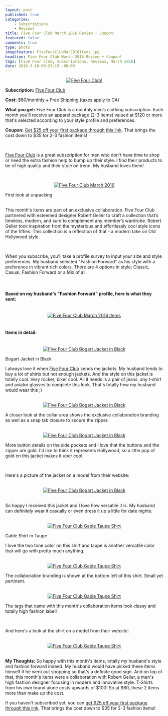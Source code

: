 ```yaml
---
layout: post
published: true
categories: 
    - Subscriptions
    - Reviews
title: Five Four Club March 2016 Review + Coupon!
featured: false
comments: true
type: photo
imagefeature: FiveFourClubMar2016Items.jpg
headline: Five Four Club March 2016 Review + Coupon!
tags: [Five Four Club, Subscriptions, Reviews, March 2016]
date: 2016-3-16 09:33:19 -08:00
---
```


<center><a href="https://www.fivefourclub.com/getstarted?referrer=RE731318" target="_blank">
<img src="/images/FiveFourClubMar2016Package.jpg" border="0" style="border:none;max-width:100%;" alt="Five Four Club!" />
</a></center>
<p><b>Subscription:</b> <a href="https://www.fivefourclub.com/getstarted?referrer=RE731318" target="_blank">Five Four Club</a></p>
<p><b>Cost:</b> $60/monthly + Free Shipping (taxes apply to CA)</p>
<p><b>What you get:</b> Five Four Club is a monthly men’s clothing subscription. Each month you'll receive an apparel package (2-3 items) valued at $120 or more that's selected according to your style profile and preferences.</p>
<p><b>Coupon:</b> <a href="https://www.fivefourclub.com/getstarted?referrer=RE731318" target="_blank">Get $25 off your first package through this link</a>. That brings the cost down to $35 for 2-3 fashion items!</p>
<br>

<p><a href="https://www.fivefourclub.com/getstarted?referrer=RE731318" target="_blank">Five Four Club</a> is a great subscription for men who don't have time to shop or need the extra fashion help to bump up their style. I find their products to be of high quality and their style on trend. My husband loves them!</p>

<br>

<p><center><a href="https://www.fivefourclub.com/getstarted?referrer=RE731318" target="_blank">
<img src="/images/FiveFourClubMar2016OpenPackage.jpg" border="0" style="border:none;max-width:100%;" alt="Five Four Club March 2016" />
</a></center></p>
<figcaption>First look at unpacking</figcaption>

<br>

<p>This month's items are part of an exclusive collaboration. Five Four Club partnered with esteemed designer Robert Geller to craft a collection that’s timeless, modern, and sure to complement any member’s wardrobe. Robert Geller took inspiration from the mysterious and effortlessly cool style icons of the fifties. This collection is a reflection of that - a modern take on Old Hollywood style.</p>  

<br>

<p>When you subscribe, you'll take a profile survey to input your size and style preferences. My husband selected "Fashion Forward" as his style with a preference in vibrant rich colors. There are 4 options in style; Classic, Casual, Fashion Forward or a Mix of all.</p>

<br>

<H4>Based on my husband's "Fashion Forward" profile, here is what they sent:</H4>

<br>

<center><a href="https://www.fivefourclub.com/getstarted?referrer=RE731318" target="_blank">
<img src="/images/FiveFourClubMar2016Items.jpg" border="0" style="border:none;max-width:100%;" alt="Five Four Club March 2016 Items" />
</a></center>

<br>

<H4>Items in detail:</H4>

<br>

<center><a href="https://www.fivefourclub.com/getstarted?referrer=RE731318" target="_blank">
<img src="/images/FiveFourClubMar2016BogartBlackJacket.jpg" border="0" style="border:none;max-width:100%;" alt="Five Four Club Bogart Jacket in Black" />
</a></center>

<DL>
<DT>Bogart Jacket in Black</DT>
</DL>

<p>I always love it when <a href="https://www.fivefourclub.com/getstarted?referrer=RE731318" target="_blank">Five Four Club</a> sends me jackets. My husband tends to buy a lot of shirts but not enough jackets. And the style on this jacket is totally cool. Very rocker, biker cool. All it needs is a pair of jeans, any t-shirt and aviator glasses to complete this look. That's totally how my husband would wear this ;)</p>

<br>

<center><a href="https://www.fivefourclub.com/getstarted?referrer=RE731318" target="_blank">
<img src="/images/FiveFourClubMar2016BogartBlackJacket3.jpg" border="0" style="border:none;max-width:100%;" alt="Five Four Club Bogart Jacket in Black" />
</a></center>

<p>A closer look at the collar area shows the exclusive collaboration branding as well as a snap tab closure to secure the zipper.</p>

<br>

<center><a href="https://www.fivefourclub.com/getstarted?referrer=RE731318" target="_blank">
<img src="/images/FiveFourClubMar2016BogartBlackJacket2.jpg" border="0" style="border:none;max-width:100%;" alt="Five Four Club Bogart Jacket in Black" />
</a></center>

<p>More button details on the side pockets and I love that the buttons and the zipper are gold. I'd like to think it represents Hollywood, so a little pop of gold on this jacket makes it uber cool.</p>

<br>

<p>Here's a picture of the jacket on a model from their website:</p>

<br>

<center><a href="https://www.fivefourclub.com/getstarted?referrer=RE731318" target="_blank">
<img src="/images/FiveFourClubMar2016BogartBlackJacket4.jpeg" border="0" style="border:none;max-width:100%;" alt="Five Four Club Bogart Jacket in Black" />
</a></center>

<br>

<p>So happy I received this jacket and I love how versatile it is. My husband can definitely wear it casually or even dress it up a little for date nights.</p>

<br>

<center><a href="https://www.fivefourclub.com/getstarted?referrer=RE731318" target="_blank">
<img src="/images/FiveFourClubMar2016GableTaupeShirt.jpg" border="0" style="border:none;max-width:100%;" alt="Five Four Club Gable Taupe Shirt" />

</a></center>
<DL>
<DT>Gable Shirt in Taupe</DT>
</DL>

<p>I love the two tone color on this shirt and taupe is another versatile color that will go with pretty much anything.</p> 

<br>

<center><a href="https://www.fivefourclub.com/getstarted?referrer=RE731318" target="_blank">
<img src="/images/FiveFourClubMar2016GableTaupeShirt2.jpg" border="0" style="border:none;max-width:100%;" alt="Five Four Club Gable Taupe Shirt" />
</a></center>

<p>The collaboration branding is shown at the bottom left of this shirt. Small yet pertinent.</p>

<br>

<center><a href="https://www.fivefourclub.com/getstarted?referrer=RE731318" target="_blank">
<img src="/images/FiveFourClubMar2016GableTaupeShirt3.jpg" border="0" style="border:none;max-width:100%;" alt="Five Four Club Gable Taupe Shirt" />
</a></center>

<p>The tags that came with this month's collaboration items look classy and totally high fashion label!</p>

<br>

<p>And here's a look at the shirt on a model from their website:</p>

<br>

<center><a href="https://www.fivefourclub.com/getstarted?referrer=RE731318" target="_blank">
<img src="/images/FiveFourClubMar2016GableTaupeShirt4.jpeg" border="0" style="border:none;max-width:100%;" alt="Five Four Club Gable Taupe Shirt" />
</a></center>

<br>

<p><i class="icon-exclamation-sign"></i><b> My Thoughts:</b> So happy with this month's items, totally my husband's style and fashion forward indeed. My husband would have picked these items himself if he went out shopping so that's a definite good sign. And on top of that, this month's items were a collaboration with Robert Geller, a men's high fashion designer focusing in modern and innovative style. T-Shirts from his own brand alone costs upwards of $100! So at $60, these 2 items more than make up the cost.</p>

<p>If you haven't subscribed yet, you can <a href="https://www.fivefourclub.com/getstarted?referrer=RE731318" target="_blank">get $25 off your first package through this link</a>. That brings the cost down to $35 for 2-3 fashion items!</p> 
